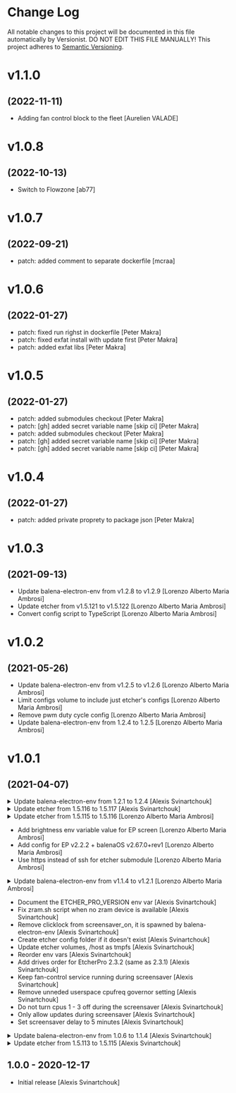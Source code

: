# Change Log

All notable changes to this project will be documented in this file
automatically by Versionist. DO NOT EDIT THIS FILE MANUALLY!
This project adheres to [Semantic Versioning](http://semver.org/).

# v1.1.0
## (2022-11-11)

* Adding fan control block to the fleet [Aurelien VALADE]

# v1.0.8
## (2022-10-13)

* Switch to Flowzone [ab77]

# v1.0.7
## (2022-09-21)

* patch: added comment to separate dockerfile [mcraa]

# v1.0.6
## (2022-01-27)

* patch: fixed run righst in dockerfile [Peter Makra]
* patch: fixed exfat install with update first [Peter Makra]
* patch: added exfat libs [Peter Makra]

# v1.0.5
## (2022-01-27)

* patch: added submodules checkout [Peter Makra]
* patch: [gh] added secret variable name [skip ci] [Peter Makra]
* patch: added submodules checkout [Peter Makra]
* patch: [gh] added secret variable name [skip ci] [Peter Makra]
* patch: [gh] added secret variable name [skip ci] [Peter Makra]

# v1.0.4
## (2022-01-27)

* patch: added private proprety to package json [Peter Makra]

# v1.0.3
## (2021-09-13)

* Update balena-electron-env from v1.2.8 to v1.2.9 [Lorenzo Alberto Maria Ambrosi]
* Update etcher from v1.5.121 to v1.5.122 [Lorenzo Alberto Maria Ambrosi]
* Convert config script to TypeScript [Lorenzo Alberto Maria Ambrosi]

# v1.0.2
## (2021-05-26)

* Update balena-electron-env from v1.2.5 to v1.2.6 [Lorenzo Alberto Maria Ambrosi]
* Limit configs volume to include just etcher's configs [Lorenzo Alberto Maria Ambrosi]
* Remove pwm duty cycle config [Lorenzo Alberto Maria Ambrosi]
* Update balena-electron-env from 1.2.4 to 1.2.5 [Lorenzo Alberto Maria Ambrosi]

# v1.0.1
## (2021-04-07)


<details>
<summary> Update balena-electron-env from 1.2.1 to 1.2.4 [Alexis Svinartchouk] </summary>

> ## balena-electron-env-1.2.4
> ### (2021-04-06)
> 
> * Set contextIsolation to false [Alexis Svinartchouk]
> * Update dependencies [Alexis Svinartchouk]
> 
> ## balena-electron-env-1.2.3
> ### (2021-04-06)
> 
> * Update project name and url in package.json [Alexis Svinartchouk]
> * Update electron to v12.0.2 [Alexis Svinartchouk]
> * Fix typo in README.md [Andrew Scheller]
> * Update rendition from 19.0.0 to 20.10.1 [Alexis Svinartchouk]
> * Update @balena/lint to to v5.4.1 [Alexis Svinartchouk]
> * Don't connect to a network when the "Configure" button is pressed [Alexis Svinartchouk]
> * Update electron to v11.2.3 [Alexis Svinartchouk]
> 
> ## balena-electron-env-1.2.2
> ### (2021-02-03)
> 
> * Add .versionbot/CHANGELOG.yml [Alexis Svinartchouk]
> 
</details>


<details>
<summary> Update etcher from 1.5.116 to 1.5.117 [Alexis Svinartchouk] </summary>

> ## etcher-1.5.117
> ### (2021-04-02)
> 
> * Rename mac releases (keep old naming) [Alexis Svinartchouk]
> * Disable spectron tests on macOS [Alexis Svinartchouk]
> * Update electron to v12.0.2 [Alexis Svinartchouk]
> 
> <details>
> <summary> Update etcher-sdk from 6.1.1 to 6.2.1 [Alexis Svinartchouk] </summary>
> 
>> ### etcher-sdk-6.2.1
>> #### (2021-03-26)
>> 
>> 
>> <details>
>> <summary> Update node-raspberrypi-usbboot from 0.2.11 to 0.3.0 [Alexis Svinartchouk] </summary>
>> 
>>> #### node-raspberrypi-usbboot-0.3.0
>>> ##### (2021-03-26)
>>> 
>>> * Add support for compute module 4 [Alexis Svinartchouk]
>>> * Fix size endianness of boot_message_t message [Alexis Svinartchouk]
>>> 
>> </details>
>> 
>> 
>> ### etcher-sdk-6.2.0
>> #### (2021-02-18)
>> 
>> * Added BeagleBone USB Boot example [Parthiban Gandhi]
>> * Added BeagleBone USB Boot support [Parthiban Gandhi]
>> 
> </details>
> 
> * Fix getAppPath() returning an asar file on macOS [Alexis Svinartchouk]
> * Grammar fix [Andrew Scheller]
> * (docs) update README.md [vlad doster]
> * Update copyright year in electron-builder.yml [Andrew Scheller]
> * Update copyright year in .resinci.json [Andrew Scheller]
> * Separate the Yum and DNF instructions. [Dugan Chen]
> * Set msvs_version to 2019 when rebuilding [Alexis Svinartchouk]
> * Use moduleIds: 'natural' in webpack config to keep js files in arm64 and x64 mac builds identical [Alexis Svinartchouk]
> * Update electron-builder to 22.10.5 [Alexis Svinartchouk]
> * Update spectron to v13 [Alexis Svinartchouk]
> * Update dependencies, use aws4-axios@2.2.1 to avoid adding more dependiencies [Alexis Svinartchouk]
> * Update scripts to build universal mac dmgs on the ci [Alexis Svinartchouk]
> * Fix beforeBuild.js script to also work on mac [Alexis Svinartchouk]
> * Support building universal dmgs (x64 and arm64) for mac [Alexis Svinartchouk]
> * Update electron-builder to 22.10.4 [Alexis Svinartchouk]
> * Fix titlebar z-index [Alexis Svinartchouk]
> * Explicitly set contextIsolation to false [Alexis Svinartchouk]
> * Update electron from 9.4.1 to 11.2.3 [Alexis Svinartchouk]
> 
> <details>
> <summary> Update etcher-sdk from 6.1.0 to 6.1.1 [Alexis Svinartchouk] </summary>
> 
>> ### etcher-sdk-6.1.1
>> #### (2021-02-10)
>> 
>> 
>> <details>
>> <summary> Update node-raspberrypi-usbboot from 0.2.10 to 0.2.11 [Alexis Svinartchouk] </summary>
>> 
>>> #### node-raspberrypi-usbboot-0.2.11
>>> ##### (2021-02-10)
>>> 
>>> * Update @balena.io/usb from 1.3.12 to 1.3.14 [Alexis Svinartchouk]
>>> 
>> </details>
>> 
>> 
> </details>
> 
> 
</details>


<details>
<summary> Update etcher from 1.5.115 to 1.5.116 [Lorenzo Alberto Maria Ambrosi] </summary>

> ## etcher-1.5.116
> ### (2021-02-03)
> 
> * Only cleanup temporary decompressed files in child-writer [Alexis Svinartchouk]
> * Add .versionbot/CHANGELOG.yml [Alexis Svinartchouk]
> * Stop using node-tmp, use withTmpFile from etcher-sdk instead [Alexis Svinartchouk]
> 
> <details>
> <summary> Update etcher-sdk from 5.2.2 to 6.1.0 [Alexis Svinartchouk] </summary>
> 
>> ### etcher-sdk-6.1.0
>> #### (2021-02-03)
>> 
>> * Prefix temporary decompressed images filenames [Alexis Svinartchouk]
>> 
>> ### etcher-sdk-6.0.1
>> #### (2021-02-02)
>> 
>> * Ignore ENOENT errors on unlink in withTmpFile [Alexis Svinartchouk]
>> 
>> ### etcher-sdk-6.0.0
>> #### (2021-02-01)
>> 
>> * Export tmp and add prefix and postfix options [Alexis Svinartchouk]
>> 
>> ### etcher-sdk-5.2.3
>> #### (2021-01-26)
>> 
>> * upgrade lint [Zane Hitchcox]
>> 
> </details>
> 
> * Revert "Change some border colors to have higher contrast" [Alexis Svinartchouk]
> * Update electron to v9.4.1 [Alexis Svinartchouk]
> 
> <details>
> <summary> Update etcher-sdk from 5.2.1 to 5.2.2 [Alexis Svinartchouk] </summary>
> 
>> ### etcher-sdk-5.2.2
>> #### (2021-01-19)
>> 
>> 
>> <details>
>> <summary> Update drivelist from 9.2.2 to 9.2.4 [Alexis Svinartchouk] </summary>
>> 
>>> #### drivelist-9.2.4
>>> ##### (2021-01-19)
>>> 
>>> * Pass strings between methods as std::string instead of char * [Floris Bos]
>>> 
>>> #### drivelist-9.2.3
>>> ##### (2021-01-19)
>>> 
>>> * Support lsblk versions that do no support the pttype column [Alexis Svinartchouk]
>>> 
>> </details>
>> 
>> 
> </details>
> 
> 
</details>

* Add brightness env variable value for EP screen [Lorenzo Alberto Maria Ambrosi]
* Add config for EP v2.2.2 + balenaOS v2.67.0+rev1 [Lorenzo Alberto Maria Ambrosi]
* Use https instead of ssh for etcher submodule [Lorenzo Alberto Maria Ambrosi]

<details>
<summary> Update balena-electron-env from v1.1.4 to v1.2.1 [Lorenzo Alberto Maria Ambrosi] </summary>

> ## balena-electron-env-1.2.1
> ### (2021-02-01)
> 
> * Always show the ok button and the header in the wifi modal [Alexis Svinartchouk]
> 
> ## balena-electron-env-1.2.0
> ### (2021-02-01)
> 
> * Added screen brightness filter env variable [Lorenzo Alberto Maria Ambrosi]
> * Fix brigtness filter [Alexis Svinartchouk]
> 
</details>

* Document the ETCHER_PRO_VERSION env var [Alexis Svinartchouk]
* Fix zram.sh script when no zram device is available [Alexis Svinartchouk]
* Remove clicklock from screensaver_on, it is spawned by balena-electron-env [Alexis Svinartchouk]
* Create etcher config folder if it doesn't exist [Alexis Svinartchouk]
* Update etcher volumes, /host as tmpfs [Alexis Svinartchouk]
* Reorder env vars [Alexis Svinartchouk]
* Add drives order for EtcherPro 2.3.2 (same as 2.3.1) [Alexis Svinartchouk]
* Keep fan-control service running during screensaver [Alexis Svinartchouk]
* Remove unneded userspace cpufreq governor setting [Alexis Svinartchouk]
* Do not turn cpus 1 - 3 off during the screensaver [Alexis Svinartchouk]
* Only allow updates during screensaver [Alexis Svinartchouk]
* Set screensaver delay to 5 minutes [Alexis Svinartchouk]

<details>
<summary> Update balena-electron-env from 1.0.6 to 1.1.4 [Alexis Svinartchouk] </summary>

> ## balena-electron-env-1.1.4
> ### (2020-12-30)
> 
> * Run BALENAELECTRONJS_SCREENSAVER_OFF_COMMAND command on start [Alexis Svinartchouk]
> 
> ## balena-electron-env-1.1.3
> ### (2020-12-30)
> 
> * Don't minify js [Alexis Svinartchouk]
> * Revert "Turn the screen off and on on start" [Alexis Svinartchouk]
> * Run BALENAELECTRONJS_SCREENSAVER_ON_COMMAND on start [Alexis Svinartchouk]
> * Spawn clicklock when the screensaver is on [Alexis Svinartchouk]
> 
> ## balena-electron-env-1.1.2
> ### (2020-12-29)
> 
> * Turn the screen off and on on start [Alexis Svinartchouk]
> 
> ## balena-electron-env-1.1.1
> ### (2020-12-29)
> 
> * Update webpack to v5 [Alexis Svinartchouk]
> * Remove bluebird [Alexis Svinartchouk]
> * Use fs promises interface [Alexis Svinartchouk]
> * Update @balena/lint to to v5.3.0 [Alexis Svinartchouk]
> * Update file-loader to v6.2.0 [Alexis Svinartchouk]
> * Update react to v17 [Alexis Svinartchouk]
> * Only log dbus errors if debug is set to balena-electronsjs:dbus [Alexis Svinartchouk]
> * Update rendition to v19 [Alexis Svinartchouk]
> * Update ts-json-schema-generator to v0.82.0 [Alexis Svinartchouk]
> 
> ## balena-electron-env-1.1.0
> ### (2020-12-24)
> 
> * Only allow updates while the screensaver is on [Alexis Svinartchouk]
> * Allow overriding the screensaver delay from settings with BALENAELECTRONJS_SCREENSAVER_DELAY_OVERRIDE [Alexis Svinartchouk]
> * Use settings instance singleton [Alexis Svinartchouk]
> * Add ipc methods to temporarily disable the screensaver [Alexis Svinartchouk]
> * Fix electron warnings in sample app [Alexis Svinartchouk]
> * Improve sample app start script [Alexis Svinartchouk]
> * Don't scan wifi networks if wifi is disabled [Alexis Svinartchouk]
> * Fix electron warnings [Alexis Svinartchouk]
> * Match dbus errors with single quotes [Alexis Svinartchouk]
> * Add debug in screensaver and updates-lock [Alexis Svinartchouk]
> * Don't wait for screensaver on/off command to finish [Alexis Svinartchouk]
> * Remove no longer used utils exec funciton [Alexis Svinartchouk]
> 
> ## balena-electron-env-1.0.7
> ### (2020-12-18)
> 
> * Update README instructions for building and using [Alexis Svinartchouk]
> 
</details>


<details>
<summary> Update etcher from 1.5.113 to 1.5.115 [Alexis Svinartchouk] </summary>

> ## etcher-1.5.115
> ### (2021-01-18)
> 
> * Update etcher-sdk from 5.1.12 to 5.2.1 [Alexis Svinartchouk]
> 
> ## etcher-1.5.114
> ### (2021-01-15)
> 
> * Disable screensaver while flashing (on balena-electron-env) [Alexis Svinartchouk]
> * docs: fix quote marks [Aaron Shaw]
> * Fix typo in webpack.config.ts comment [Alexis Svinartchouk]
> * Update webpack to v5 [Alexis Svinartchouk]
> * Update @balena/lint to 5.3.0 [Alexis Svinartchouk]
> * Update dependencies [Alexis Svinartchouk]
> * Update rendition from 18.8.3 to 19.2.0 [Alexis Svinartchouk]
> * Update etcher-sdk from 5.1.11 to 5.1.12 [Alexis Svinartchouk]
> * Remove libappindicator1 debian dependency [Alexis Svinartchouk]
> 
</details>

## 1.0.0 - 2020-12-17

* Initial release [Alexis Svinartchouk]
